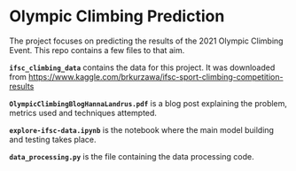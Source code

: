 # Olympic Climbing Prediction

The project focuses on predicting the results of the 2021 Olympic Climbing Event. This repo contains a few files to that aim.

**`ifsc_climbing_data`** contains the data for this project. It was downloaded from https://www.kaggle.com/brkurzawa/ifsc-sport-climbing-competition-results

**`OlympicClimbingBlogHannaLandrus.pdf`** is a blog post explaining the problem, metrics used and techniques attempted.

**`explore-ifsc-data.ipynb`** is the notebook where the main model building and testing takes place.

**`data_processing.py`** is the file containing the data processing code.